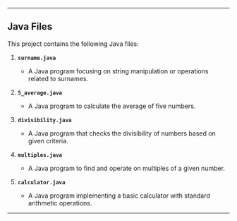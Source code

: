 
---

## Java Files

This project contains the following Java files:

1. **`surname.java`**  
   - A Java program focusing on string manipulation or operations related to surnames.

2. **`5_average.java`**  
   - A Java program to calculate the average of five numbers.

3. **`divisibility.java`**  
   - A Java program that checks the divisibility of numbers based on given criteria.

4. **`multiples.java`**  
   - A Java program to find and operate on multiples of a given number.

5. **`calculator.java`**  
   - A Java program implementing a basic calculator with standard arithmetic operations.

---

